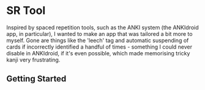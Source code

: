 # SR Tool

Inspired by spaced repetition tools, such as the ANKI system (the ANKIdroid app, in particular), 
I wanted to make an app that was tailored a bit more to myself. Gone are things like the 'leech'
tag and automatic suspending of cards if incorrectly identified a handful of times - something
I could never disable in ANKIdroid, if it's even possible, which made memorising tricky kanji
very frustrating.

## Getting Started
